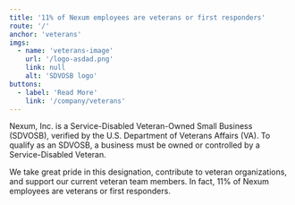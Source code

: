 ```yaml
---
title: '11% of Nexum employees are veterans or first responders'
route: '/'
anchor: 'veterans'
imgs:
  - name: 'veterans-image'
    url: '/logo-asdad.png'
    link: null
    alt: 'SDVOSB logo'
buttons:
  - label: 'Read More'
    link: '/company/veterans'
---
```


Nexum, Inc. is a Service-Disabled Veteran-Owned Small Business
(SDVOSB), verified by the U.S. Department of Veterans Affairs (VA). To
qualify as an SDVOSB, a business must be owned or controlled by a
Service-Disabled Veteran.

We take great pride in this designation, contribute to veteran
organizations, and support our current veteran team members. In fact,
11% of Nexum employees are veterans or first responders.
